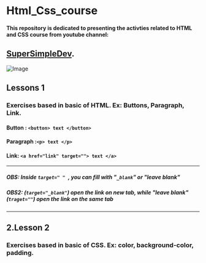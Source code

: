 # Html_Css_course

#### This repository is dedicated to presenting the activties related to HTML and CSS course from youtube channel:
## [SuperSimpleDev](https://www.youtube.com/watch?v=G3e-cpL7ofc).

![Image](https://github.com/user-attachments/assets/5f26cf5a-af9d-4d34-b4d8-d3c8ac6aeb54)

## Lessons 1
###  Exercises based in basic of HTML. Ex: Buttons, Paragraph, Link.

#### Button : `<button> text </button>`
#### Paragraph :`<p> text </p>`
#### Link: `<a href="link" target=""> text </a>`
---
##### OBS: Inside `target=" " `, you can fill with "`_blank`" or "leave blank"
##### OBS2: (`target="_blank"`) open the link on new tab, while "leave blank" (`traget=""`) open the link on the same tab
---
## 2.Lesson 2
###  Exercises based in basic of CSS. Ex: color, background-color, padding.

